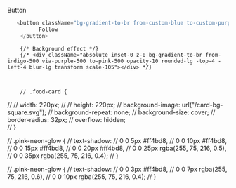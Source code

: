 Button

```javascript
   <button className="bg-gradient-to-br from-custom-blue to-custom-purple  font-bold py-2 px-4 rounded-3xl opacity-80 hover:opacity-100 text-xl">
          Follow
    </button>
```



        {/* Background effect */}
        {/* <div className="absolute inset-0 z-0 bg-gradient-to-br from-indigo-500 via-purple-500 to-pink-500 opacity-10 rounded-lg -top-4 -left-4 blur-lg transform scale-105"></div> */}



        // .food-card {
//   // width: 220px;
//   // height: 220px;
//   background-image: url("/card-bg-square.svg");
//   background-repeat: none;
//   background-size: cover;
//   border-radius: 32px; 
//   overflow: hidden;  
// }


// .pink-neon-glow {
//     text-shadow: 
//       0 0 5px #ff4bd8, 
//       0 0 10px #ff4bd8, 
//       0 0 15px #ff4bd8, 
//       0 0 20px #ff4bd8, 
//       0 0 25px rgba(255, 75, 216, 0.5), 
//       0 0 35px rgba(255, 75, 216, 0.4);
// }

// .pink-neon-glow {
//   text-shadow: 
//     0 0 3px #ff4bd8, 
//     0 0 7px rgba(255, 75, 216, 0.6),
//     0 0 10px rgba(255, 75, 216, 0.4);
// }
